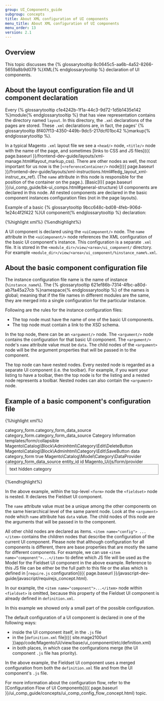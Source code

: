 ```yaml
---
group: UI_Components_guide
subgroup: concepts
title: About XML сonfiguration of UI сomponents
menu_title: About XML сonfiguration of UI сomponents
menu_order: 13
version: 2.1
---
```


## Overview

This topic discusses the {% glossarytooltip 8c0645c5-aa6b-4a52-8266-5659a8b9d079 %}XML{% endglossarytooltip %} declaration of UI components.

## About the layout configuration file and UI component declaration

Every {% glossarytooltip c1e4242b-1f1a-44c3-9d72-1d5b1435e142 %}module{% endglossarytooltip %} that has view representation contains the directory named `layout`. In this directory, the `.xml` declarations of the pages are stored. These `.xml` declarations are, in fact, the pages' {% glossarytooltip 8f407f13-4350-449b-9dc5-217dcf01bc42 %}markup{% endglossarytooltip %}.

In a typical Magento `.xml` layout file we see a `<head/>` node, `<title/>` node with the name of the page, and sometimes [links to CSS and JS files]({{ page.baseurl }}/frontend-dev-guide/layouts/xml-manage.html#layout_markup_css). There are other nodes as well, the most important for us now is the [`<referenceContainer/>` node]({{ page.baseurl }}/frontend-dev-guide/layouts/xml-instructions.html#fedg_layout_xml-instruc_ex_ref). (The `name` attribute in this node is responsible for the position of the container on the page.). [Basic]({{ page.baseurl }}/ui_comp_guide/bk-ui_comps.html#general-structure) UI components are declared in this node. All nested components are declared in the basic component instances configuration files (not in the page layouts).

Example of a basic {% glossarytooltip 9bcc648c-bd08-4feb-906d-1e24c4f2f422 %}UI component{% endglossarytooltip %} declaration:

{%highlight xml%}
<referenceContainer name="page-container">
	<uiComponent name="%instance_name%"/>
</referenceContainer>
{%endhighlight%}

A UI component is declared using the `<uiComponent/>` node. The `name` attribute in the `<uiComponent/>` node references the XML configuration of the basic UI component's instance. This configuration is a separate `.xml` file. It is stored in the `<module_dir>/view/<area>/ui_component/` directory. For example `<module_dir>/view/<area>/ui_component/%instance_name%.xml`.

## About the basic component configuration file

The instance configuration file name is the name of instance (`%instance_name%`). The {% glossarytooltip 621ef86b-7314-4fbc-a80d-ab7fa45a27cb %}namespace{% endglossarytooltip %} of the names is global; meaning that if the file names in different modules are the same, they are merged into a single configuration for the particular instance.

Following are the rules for the instance configuration files:

* The top node must have the name of one of the basic UI components. <!-- need to mention or link what components -->
* The top node must contain a link to the XSD schema.

In the top node, there can be an `<argument/>` node. The `<argument/>` node contains the configuration for that basic UI component. The `<argument/>` node's `name` attribute value must be `data`. The child nodes of the `<argument>` node will be the argument properties that will be passed in to the component.

The top node can have nested nodes. Every nested node is regarded as a separate UI component (i.e. the toolbar). For example, if you want your listing to have a toolbar, then the top node is for the listing and a nested node represents a toolbar. Nested nodes can also contain the `<argument>` node.

## Example of a basic component's configuration file

{%highlight xml%}
<?xml version="1.0" encoding="UTF-8"?>
<!--
/**
 * Copyright © 2016 Magento. All rights reserved.
 * See COPYING.txt for license details.
 */
-->
<form xmlns:xsi="http://www.w3.org/2001/XMLSchema-instance"
      xsi:noNamespaceSchemaLocation="urn:magento:module:Magento_Ui:etc/ui_configuration.xsd">
    <argument name="data" xsi:type="array">
        <item name="js_config" xsi:type="array">
            <item name="provider" xsi:type="string">category_form.category_form_data_source</item>
            <item name="deps" xsi:type="string">category_form.category_form_data_source</item>
        </item>
        <item name="label" xsi:type="string" translate="true">Category Information</item>
        <item name="template" xsi:type="string">templates/form/collapsible</item>
        <item name="buttons" xsi:type="array">
            <item name="delete" xsi:type="string">Magento\Catalog\Block\Adminhtml\Category\Edit\DeleteButton</item>
            <item name="save" xsi:type="string">Magento\Catalog\Block\Adminhtml\Category\Edit\SaveButton</item>
        </item>
        <item name="config" xsi:type="array">
            <item name="dataScope" xsi:type="string">data</item>
            <item name="namespace" xsi:type="string">category_form</item>
        </item>
        <item name="reverseMetadataMerge" xsi:type="boolean">true</item>
    </argument>
    <dataSource name="category_form_data_source">
        <argument name="dataProvider" xsi:type="configurableObject">
            <argument name="class" xsi:type="string">Magento\Catalog\Model\Category\DataProvider</argument>
            <argument name="name" xsi:type="string">category_form_data_source</argument>
            <argument name="primaryFieldName" xsi:type="string">entity_id</argument>
            <argument name="requestFieldName" xsi:type="string">id</argument>
            <argument name="data" xsi:type="array">
                <item name="config" xsi:type="array">
                    <item name="submit_url" xsi:type="url" path="catalog/category/save"/>
                    <item name="validate_url" xsi:type="url" path="catalog/category/validate"/>
                </item>
            </argument>
        </argument>
        <argument name="data" xsi:type="array">
            <item name="js_config" xsi:type="array">
                <item name="component" xsi:type="string">Magento_Ui/js/form/provider</item>
            </item>
        </argument>
    </dataSource>
    <fieldset name="general">
        <field name="id">
            <argument name="data" xsi:type="array">
                <item name="config" xsi:type="array">
                    <item name="dataType" xsi:type="string">text</item>
                    <item name="formElement" xsi:type="string">hidden</item>
                    <item name="source" xsi:type="string">category</item>
                </item>
            </argument>
        </field>
    </fieldset>
</form>

{%endhighlight%}

In the above example, within the top-level `<form>` node the `<fieldset>` node is nested. It declares the Fieldset UI component.

The `name` attribute value must be a unique among the other components on the same hierarchical level of the same parent node. Look at the `<argument>` node which `name` attribute has `data` value. The child nodes of this node are the arguments that will be passed in to the component.

All other child nodes are declared as items. `<item name="config"> ...</item>` contains the children nodes that describe the configuration of the current UI component. Please note that although configuration for all components is different, there are base properties that are mostly the same for different components. For example, we can use `<item name="component">...</item>` to define which JS file will be used as the Model for the  Fieldset UI component in the above example. Reference to this JS file can be either be the full path to this file or the alias which is defined in [`require.js` configuration]({{ page.baseurl }}/javascript-dev-guide/javascript/requirejs_concept.html).

In our example, the `<item name="component">...</item>` node within `<fieldset>` is omitted, because this property of the Fieldset UI component is already defined in `definition.xml`.

In this example we showed only a small part of the possible configuration.

The default configuration of a UI component is declared in one of the following ways:

- inside the UI component itself, in the `.js` file
- in the [`definition.xml` file]({{ site.mage2100url }}app/code/Magento/Ui/view/base/ui_component/etc/definition.xml)
- in both places, in which case the configurations merge (the UI component `.js` file has priority).

In the above example, the Fieldset UI component uses a merged configuration from both the `definition.xml` file and from the UI component's `.js` file.

For more information about the configuration flow, refer to  the [Configuration Flow of UI Components]({{ page.baseurl }}/ui_comp_guide/concepts/ui_comp_config_flow_concept.html) topic.
